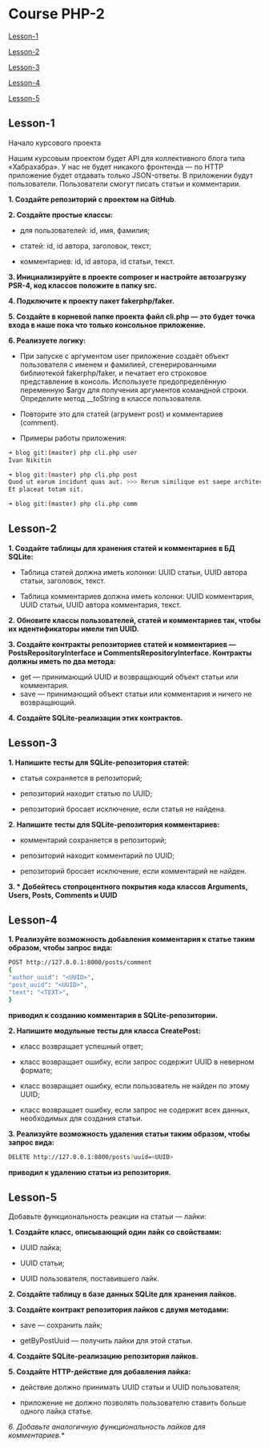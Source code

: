 # Course PHP-2

[Lesson-1](#Lesson-1)

[Lesson-2](#Lesson-2)

[Lesson-3](#Lesson-3)

[Lesson-4](#lesson-4)

[Lesson-5](#lesson-5)

## Lesson-1

Начало курсового проекта

Нашим курсовым проектом будет API для коллективного блога типа «Хабрахабра». У нас не
будет никакого фронтенда — по HTTP приложение будет отдавать только JSON-ответы. В
приложении будут пользователи. Пользователи смогут писать статьи и комментарии.

**1. Создайте репозиторий с проектом на GitHub**.

**2. Создайте простые классы:**

- для пользователей: id, имя, фамилия;

- статей: id, id автора, заголовок, текст;

- комментариев: id, id автора, id статьи, текст.

**3. Инициализируйте в проекте composer и настройте автозагрузку PSR-4, код классов
положите в папку src.**

**4. Подключите к проекту пакет fakerphp/faker.**

**5. Создайте в корневой папке проекта файл cli.php — это будет точка входа в наше пока
что только консольное приложение.**

**6. Реализуете логику:**

- При запуске с аргументом user приложение создаёт объект пользователя с
именем и фамилией, сгенерированными библиотекой fakerphp/faker, и
печатает его строковое представление в консоль. Используете
предопределённую переменную $argv для получения аргументов командной
строки. Определите метод __toString в классе пользователя.

- Повторите это для статей (агрумент post) и комментариев (comment).

- Примеры работы приложения:

```sh
➜ blog git:(master) php cli.php user
Ivan Nikitin

➜ blog git:(master) php cli.php post
Quod ut earum incidunt quas aut. >>> Rerum similique est saepe architecto eum.
Et placeat totam sit.

➜ blog git:(master) php cli.php comm
```

## Lesson-2

**1. Создайте таблицы для хранения статей и комментариев в БД SQLite:**

- Таблица статей должна иметь колонки: UUID статьи, UUID автора статьи, заголовок,
текст.

- Таблица комментариев должна иметь колонки: UUID комментария, UUID статьи, UUID
автора комментария, текст.

**2. Обновите классы пользователей, статей и комментариев так, чтобы их идентификаторы имели
тип UUID.**

**3. Создайте контракты репозиториев статей и комментариев — PostsRepositoryInterface и
CommentsRepositoryInterface. Контракты должны иметь по два метода:**

- get — принимающий UUID и возвращающий объект статьи или комментария.
- save — принимающий объект статьи или комментария и ничего не возвращающий.

**4. Создайте SQLite-реализации этих контрактов.**

## Lesson-3

**1. Напишите тесты для SQLite-репозитория статей:**

- статья сохраняется в репозиторий;

- репозиторий находит статью по UUID;

- репозиторий бросает исключение, если статья не найдена.

**2. Напишите тесты для SQLite-репозитория комментариев:**

- комментарий сохраняется в репозиторий;

- репозиторий находит комментарий по UUID;

- репозиторий бросает исключение, если комментарий не найден.

**3. * Добейтесь стопроцентного покрытия кода классов Arguments, Users, Posts, Comments и
UUID**

## Lesson-4

**1. Реализуйте возможность добавления комментария к статье таким образом, чтобы запрос
вида:**

```sh
POST http://127.0.0.1:8000/posts/comment
{
"author_uuid": "<UUID>",
"post_uuid": "<UUID>",
"text": "<TEXT>",
}
```

**приводил к созданию комментария в SQLite-репозитории.**

**2. Напишите модульные тесты для класса CreatePost:**

- класс возвращает успешный ответ;

- класс возвращает ошибку, если запрос содержит UUID в неверном формате;

- класс возвращает ошибку, если пользователь не найден по этому UUID;

- класс возвращает ошибку, если запрос не содержит всех данных, необходимых для
создания статьи.

**3. Реализуйте возможность удаления статьи таким образом, чтобы запрос вида:**

```sh
DELETE http://127.0.0.1:8000/posts?uuid=<UUID>
```

**приводил к удалению статьи из репозитория.**

## Lesson-5

Добавьте функциональность реакции на статьи — лайки:

**1. Создайте класс, описывающий один лайк со свойствами:**

- UUID лайка;

- UUID статьи;

- UUID пользователя, поставившего лайк.

**2. Создайте таблицу в базе данных SQLite для хранения лайков.**

**3. Создайте контракт репозитория лайков с двумя методами:**

- save — сохранить лайк;

- getByPostUuid — получить лайки для этой статьи.

**4. Создайте SQLite-реализацию репозитория лайков.**

**5. Создайте HTTP-действие для добавления лайка:**

- действие должно принимать UUID статьи и UUID пользователя;

- приложение не должно позволять пользователю ставить больше одного лайка статье.

**6*. Добавьте аналогичную функциональность лайков для комментариев.**
